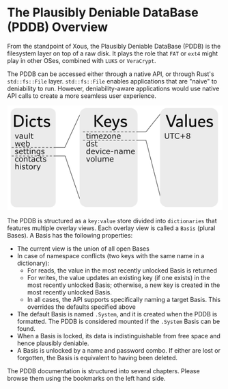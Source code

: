 # The Plausibly Deniable DataBase (PDDB) Overview

From the standpoint of Xous, the Plausibly Deniable DataBase (PDDB) is the filesystem layer on top of a raw disk. It plays the role that `FAT` or `ext4` might play in other OSes, combined with `LUKS` or `VeraCrypt`.

The PDDB can be accessed either through a native API, or through Rust's `std::fs::File` layer. `std::fs::File` enables applications that are "naive" to deniability to run. However, deniability-aware applications would use native API calls to create a more seamless user experience.

![dictionary to key mapping example](images/betrusted-pddb-architecture.png)

The PDDB is structured as a `key:value` store divided into `dictionaries` that features multiple overlay views. Each overlay view is called a `Basis` (plural Bases). A Basis has the following properties:

 - The current view is the union of all open Bases
 - In case of namespace conflicts (two keys with the same name in a dictionary):
   - For reads, the value in the most recently unlocked Basis is returned
   - For writes, the value updates an existing key (if one exists) in the most recently unlocked Basis; otherwise, a new key is created in the most recently unlocked Basis.
   - In all cases, the API supports specifically naming a target Basis. This overrides the defaults specified above
 - The default Basis is named `.System`, and it is created when the PDDB is formatted. The PDDB is considered mounted if the `.System` Basis can be found.
 - When a Basis is locked, its data is indistinguishable from free space and hence plausibly deniable.
 - A Basis is unlocked by a name and password combo. If either are lost or forgotten, the Basis is equivalent to having been deleted.

The PDDB documentation is structured into several chapters. Please browse them using the bookmarks on the left hand side.
